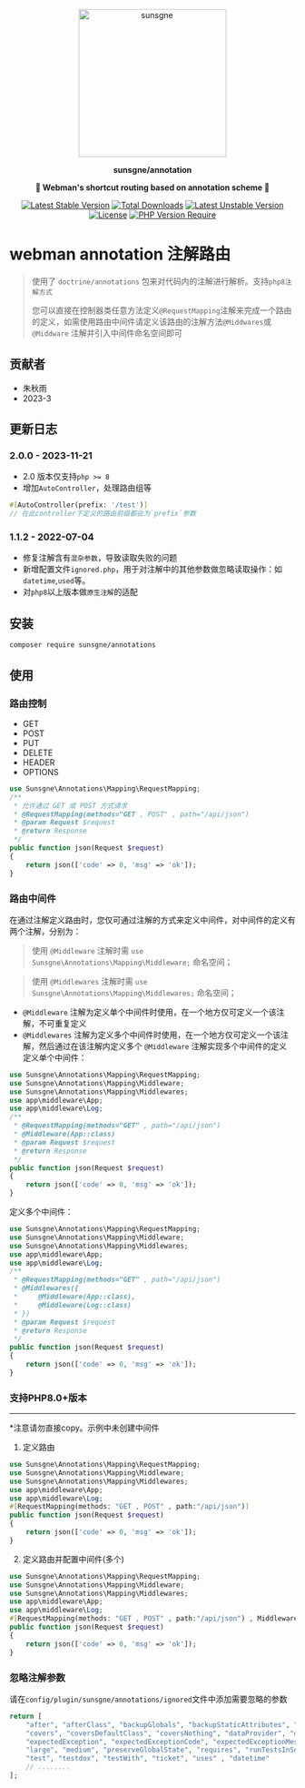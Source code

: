 <p align="center">
  <img width="260px" src="http://cdn.nine1120.cn/logo-i.png" alt="sunsgne">
</p>

**<p align="center">sunsgne/annotation</p>**

**<p align="center">🐬 Webman's shortcut routing based on annotation scheme 🐬</p>**

<div align="center">
    
[![Latest Stable Version](http://poser.pugx.org/sunsgne/annotations/v)](https://packagist.org/packages/sunsgne/annotations)
[![Total Downloads](http://poser.pugx.org/sunsgne/annotations/downloads)](https://packagist.org/packages/sunsgne/annotations)
[![Latest Unstable Version](http://poser.pugx.org/sunsgne/annotations/v/unstable)](https://packagist.org/packages/sunsgne/annotations)
[![License](http://poser.pugx.org/sunsgne/annotations/license)](https://packagist.org/packages/sunsgne/annotations)
[![PHP Version Require](http://poser.pugx.org/sunsgne/annotations/require/php)](https://packagist.org/packages/sunsgne/annotations)
    
</div>

# webman  annotation 注解路由

> 使用了 `doctrine/annotations` 包来对代码内的注解进行解析。支持`php8注解方式`
>
> 您可以直接在控制器类任意方法定义`@RequestMapping`注解来完成一个路由的定义，如需使用路由中间件请定义该路由的注解方法`@Middwares`或`@Middware`
> 注解并引入中间件命名空间即可 
>
## 贡献者
- 朱秋雨
- 2023-3

## 更新日志

### 2.0.0 - 2023-11-21
- 2.0 版本仅支持`php >= 8`
- 增加`AutoController`，处理路由组等
```php
#[AutoController(prefix: '/test')]
// 在此controller下定义的路由前缀都会为`prefix`参数
```


### 1.1.2 - 2022-07-04
- 修复注解含有`混杂参数`，导致读取失败的问题
- 新增配置文件`ignored.php`，用于对注解中的其他参数做忽略读取操作：如`datetime`,`used`等。
- 对`php8`以上版本做`原生注解`的适配


## 安装

```shell
composer require sunsgne/annotations
```
## 使用

### 路由控制

- GET
- POST
- PUT
- DELETE
- HEADER
- OPTIONS
~~~php
use Sunsgne\Annotations\Mapping\RequestMapping;
/**
 * 允许通过 GET 或 POST 方式请求
 * @RequestMapping(methods="GET , POST" , path="/api/json")
 * @param Request $request
 * @return Response
 */
public function json(Request $request)
{
    return json(['code' => 0, 'msg' => 'ok']);
}
~~~

### 路由中间件

在通过注解定义路由时，您仅可通过注解的方式来定义中间件，对中间件的定义有两个注解，分别为：
> 使用 `@Middleware` 注解时需 `use  Sunsgne\Annotations\Mapping\Middleware;` 命名空间；

> 使用 `@Middlewares` 注解时需 `use  Sunsgne\Annotations\Mapping\Middlewares;` 命名空间；
- `@Middleware` 注解为定义单个中间件时使用，在一个地方仅可定义一个该注解，不可重复定义
- `@Middlewares` 注解为定义多个中间件时使用，在一个地方仅可定义一个该注解，然后通过在该注解内定义多个 `@Middleware` 注解实现多个中间件的定义
  定义单个中间件：
~~~php
use Sunsgne\Annotations\Mapping\RequestMapping;
use Sunsgne\Annotations\Mapping\Middleware;
use Sunsgne\Annotations\Mapping\Middlewares;
use app\middleware\App;
use app\middleware\Log;
/**
 * @RequestMapping(methods="GET" , path="/api/json")
 * @Middleware(App::class)
 * @param Request $request
 * @return Response
 */
public function json(Request $request)
{
    return json(['code' => 0, 'msg' => 'ok']);
}
~~~

定义多个中间件：
~~~php
use Sunsgne\Annotations\Mapping\RequestMapping;
use Sunsgne\Annotations\Mapping\Middleware;
use Sunsgne\Annotations\Mapping\Middlewares;
use app\middleware\App;
use app\middleware\Log;
/**
 * @RequestMapping(methods="GET" , path="/api/json")
 * @Middlewares({
 *     @Middleware(App::class),
 *     @Middleware(Log::class)
 * })
 * @param Request $request
 * @return Response
 */
public function json(Request $request)
{
    return json(['code' => 0, 'msg' => 'ok']);
}
~~~

### 支持PHP8.0+版本

** **
*注意请勿直接copy。示例中未创建中间件
1. 定义路由
~~~php
use Sunsgne\Annotations\Mapping\RequestMapping;
use Sunsgne\Annotations\Mapping\Middleware;
use Sunsgne\Annotations\Mapping\Middlewares;
use app\middleware\App;
use app\middleware\Log;
#[RequestMapping(methods: "GET , POST" , path:"/api/json")]
public function json(Request $request)
{
    return json(['code' => 0, 'msg' => 'ok']);
}
~~~

2. 定义路由并配置中间件(多个)
~~~php
use Sunsgne\Annotations\Mapping\RequestMapping;
use Sunsgne\Annotations\Mapping\Middleware;
use Sunsgne\Annotations\Mapping\Middlewares;
use app\middleware\App;
use app\middleware\Log;
#[RequestMapping(methods: "GET , POST" , path:"/api/json") , Middlewares(App::class , Log::class)]
public function json(Request $request)
{
    return json(['code' => 0, 'msg' => 'ok']);
}
~~~
### 忽略注解参数

请在`config/plugin/sunsgne/annotations/ignored`文件中添加需要忽略的参数
~~~php
return [
    "after", "afterClass", "backupGlobals", "backupStaticAttributes", "before", "beforeClass", "codeCoverageIgnore*",
    "covers", "coversDefaultClass", "coversNothing", "dataProvider", "depends", "doesNotPerformAssertions",
    "expectedException", "expectedExceptionCode", "expectedExceptionMessage", "expectedExceptionMessageRegExp", "group",
    "large", "medium", "preserveGlobalState", "requires", "runTestsInSeparateProcesses", "runInSeparateProcess", "small",
    "test", "testdox", "testWith", "ticket", "uses" , "datetime" 
    // ........
];
~~~


